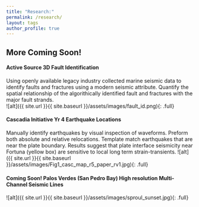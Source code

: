```yaml
---
title: "Research:"
permalink: /research/
layout: tags
author_profile: true
---
```

## More Coming Soon!
#### Active Source 3D Fault Identification
Using openly available legacy industry collected marine seismic data to identify faults and fractures using a modern seismic attribute. 
Quantify the spatial relationship of the algorithically identified fault and fractures with the major fault strands.   
![alt]({{ site.url }}{{ site.baseurl }}/assets/images/fault_id.png){: .full}

#### Cascadia Initiative Yr 4 Earthquake Locations
Manually identify earthquakes by visual inspection of waveforms. 
Preform both absolute and relative relocations. 
Template match earthquakes that are near the plate boundary. 
Results suggest that plate interface seismicity near Fortuna (yellow box) are sensitive to local long term strain-transients.
![alt]({{ site.url }}{{ site.baseurl }}/assets/images/Fig1_casc_map_r5_paper_rv1.jpg){: .full}

#### Coming Soon! Palos Verdes (San Pedro Bay)  High resolution Multi-Channel Seismic Lines 
![alt]({{ site.url }}{{ site.baseurl }}/assets/images/sproul_sunset.jpg){: .full}


